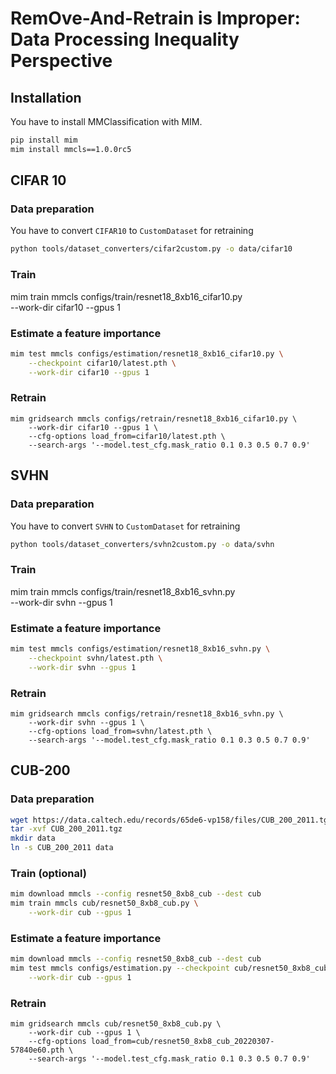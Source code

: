 # **RemOve-And-Retrain** is Improper: Data Processing Inequality Perspective

## Installation

You have to install MMClassification with MIM.

```bash
pip install mim
mim install mmcls==1.0.0rc5
```

## CIFAR 10

### Data preparation

You have to convert `CIFAR10` to `CustomDataset` for retraining

```bash
python tools/dataset_converters/cifar2custom.py -o data/cifar10
```

### Train

mim train mmcls configs/train/resnet18_8xb16_cifar10.py \
--work-dir cifar10 --gpus 1

### Estimate a feature importance

```bash
mim test mmcls configs/estimation/resnet18_8xb16_cifar10.py \
    --checkpoint cifar10/latest.pth \
    --work-dir cifar10 --gpus 1
```

### Retrain

```
mim gridsearch mmcls configs/retrain/resnet18_8xb16_cifar10.py \
    --work-dir cifar10 --gpus 1 \
    --cfg-options load_from=cifar10/latest.pth \
    --search-args '--model.test_cfg.mask_ratio 0.1 0.3 0.5 0.7 0.9'
```

## SVHN

### Data preparation

You have to convert `SVHN` to `CustomDataset` for retraining

```bash
python tools/dataset_converters/svhn2custom.py -o data/svhn
```

### Train

mim train mmcls configs/train/resnet18_8xb16_svhn.py \
--work-dir svhn --gpus 1

### Estimate a feature importance

```bash
mim test mmcls configs/estimation/resnet18_8xb16_svhn.py \
    --checkpoint svhn/latest.pth \
    --work-dir svhn --gpus 1
```

### Retrain

```
mim gridsearch mmcls configs/retrain/resnet18_8xb16_svhn.py \
    --work-dir svhn --gpus 1 \
    --cfg-options load_from=svhn/latest.pth \
    --search-args '--model.test_cfg.mask_ratio 0.1 0.3 0.5 0.7 0.9'
```

## CUB-200

### Data preparation

```bash
wget https://data.caltech.edu/records/65de6-vp158/files/CUB_200_2011.tgz
tar -xvf CUB_200_2011.tgz
mkdir data
ln -s CUB_200_2011 data
```

### Train (optional)

```bash
mim download mmcls --config resnet50_8xb8_cub --dest cub
mim train mmcls cub/resnet50_8xb8_cub.py \
    --work-dir cub --gpus 1
```

### Estimate a feature importance

```bash
mim download mmcls --config resnet50_8xb8_cub --dest cub
mim test mmcls configs/estimation.py --checkpoint cub/resnet50_8xb8_cub_20220307-57840e60.pth \
    --work-dir cub --gpus 1
```

### Retrain

```
mim gridsearch mmcls cub/resnet50_8xb8_cub.py \
    --work-dir cub --gpus 1 \
    --cfg-options load_from=cub/resnet50_8xb8_cub_20220307-57840e60.pth \
    --search-args '--model.test_cfg.mask_ratio 0.1 0.3 0.5 0.7 0.9'
```
